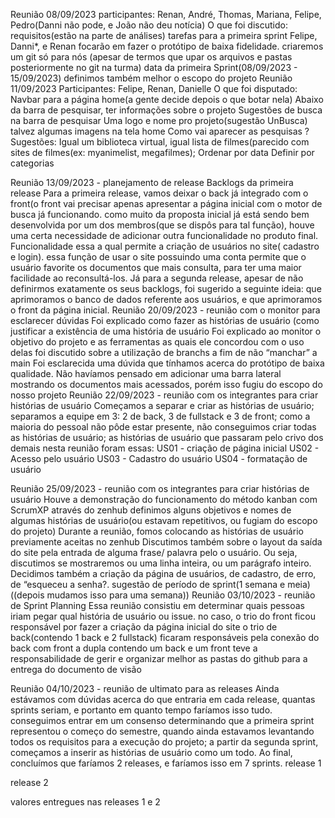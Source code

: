
Reunião 08/09/2023
participantes: Renan, André, Thomas, Mariana, Felipe, Pedro(Danni não pode, e João não deu notícia)
O que foi discutido: 
requisitos(estão na parte de análises)
tarefas para a primeira sprint
Felipe, Danni*, e Renan focarão em fazer o protótipo de baixa fidelidade.
criaremos um git só para nós (apesar de termos que upar os arquivos e pastas posteriormente no git na turma)
data da primeira Sprint(08/09/2023 - 15/09/2023)
definimos também melhor o escopo do projeto
Reunião 11/09/2023
Participantes: Felipe, Renan, Danielle
O que foi disputado:
Navbar para a página home(a gente decide depois o que botar nela)
Abaixo da barra de pesquisar, ter informações sobre o projeto
Sugestões de busca na barra de pesquisar
Uma logo e nome pro projeto(sugestão UnBusca)
talvez algumas imagens na tela home
Como vai aparecer as pesquisas ? 
Sugestões: Igual um biblioteca virtual, igual lista de filmes(parecido com sites de filmes(ex: myanimelist, megafilmes);
Ordenar por data 
Definir por categorias




Reunião 13/09/2023 - planejamento de release
Backlogs da primeira release
Para a primeira release, vamos deixar o back já integrado com o front(o front vai precisar apenas apresentar a página inicial com o motor de busca já funcionando.
como muito da proposta inicial já está sendo bem desenvolvida por um dos membros(que se dispôs para tal função), houve uma certa necessidade de adicionar outra funcionalidade no produto final. Funcionalidade essa a qual permite a criação de usuários no site( cadastro e login). essa função de usar o site possuindo uma conta permite que o usuário favorite os documentos que mais consulta, para ter uma maior facilidade ao reconsultá-los.
Já para a segunda release, apesar de não definirmos exatamente os seus backlogs, foi sugerido a seguinte ideia: 
que aprimoramos o banco de dados referente aos usuários, e que aprimoramos o front da página inicial.
Reunião 20/09/2023 - reunião com o monitor para esclarecer dúvidas
Foi explicado como fazer as histórias de usuário (como justificar a existência de uma história de usuário
Foi explicado ao monitor o objetivo do projeto e as ferramentas as quais ele concordou com o uso delas
foi discutido sobre a utilização de branchs a fim de não “manchar” a main
Foi esclarecida uma dúvida que tínhamos acerca do protótipo de baixa qualidade. Não havíamos pensado em adicionar uma barra lateral mostrando os documentos mais acessados, porém isso fugiu do escopo do nosso projeto
Reunião 22/09/2023 - reunião com os integrantes para criar histórias de usuário
Começamos a separar e criar as histórias de usuário;
separamos a equipe em 3: 2 de back, 3 de fullstack e 3 de front;
como a maioria do pessoal não pôde estar presente, não conseguimos criar todas as histórias de usuário;
as histórias de usuário que passaram pelo crivo dos demais nesta reunião foram essas:
US01 - criação de página inicial
US02 - Acesso pelo usuário
US03 - Cadastro do usuário
US04 - formatação de usuário

Reunião 25/09/2023 - reunião com os integrantes para criar histórias de usuário
Houve a demonstração do funcionamento do método kanban com ScrumXP através do zenhub
definimos alguns objetivos e nomes de algumas histórias de usuário(ou estavam repetitivos, ou fugiam do escopo do projeto)
Durante a reunião, fomos colocando as histórias de usuário previamente aceitas no zenhub
Discutimos também sobre o layout da saída do site pela entrada de alguma frase/ palavra pelo o usuário. Ou seja, discutimos se mostraremos ou uma linha inteira, ou um parágrafo inteiro.
Decidimos também a criação da página de usuários, de cadastro, de erro, de “esqueceu a senha?.
sugestão de período de sprint(1 semana e meia) ((depois mudamos isso para uma semana))
Reunião 03/10/2023 - reunião de Sprint Planning
Essa reunião consistiu em determinar quais pessoas iriam pegar qual história de usuário ou issue.
no caso, o trio do front ficou responsável por fazer a criação da página inicial do site
o trio de back(contendo 1 back e 2 fullstack) ficaram responsáveis pela conexão do back com front
a dupla contendo um back e um front teve a responsabilidade de gerir e organizar melhor as pastas do github para a entrega do documento de visão

Reunião 04/10/2023 - reunião de ultimato para as releases
Ainda estávamos com dúvidas acerca do que entraria em cada release, quantas sprints seriam, e portanto em quanto tempo faríamos isso tudo.
conseguimos entrar em um consenso determinando que a primeira sprint representou o começo do semestre, quando ainda estavamos levantando todos os requisitos para a execução do projeto; a partir da segunda sprint, começamos a inserir as histórias de usuário como um todo. Ao final, concluímos que faríamos 2 releases, e faríamos isso em 7 sprints.
release 1

release 2




valores entregues nas releases 1 e 2

